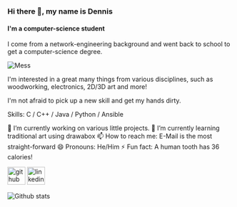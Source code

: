 ### Hi there 👋, my name is Dennis
#### I'm a computer-science student
I come from a network-engineering background and went back to school to get a computer-science degree.

![Mess](https://www.irrgang.dev/wp-content/uploads/2021/01/IMG_20200803_2259241.jpg)

I'm interested in a great many things from various disciplines, such as woodworking, electronics, 2D/3D art and more!

I'm not afraid to pick up a new skill and get my hands dirty.

Skills: C / C++ / Java / Python / Ansible

🔭 I’m currently working on various little projects. 🌱 I’m currently learning traditional art using drawabox 📫 How to reach me: E-Mail is the most straight-forward 😄 Pronouns: He/Him ⚡ Fun fact: A human tooth has 36 calories! 

[<img src='https://cdn.jsdelivr.net/npm/simple-icons@3.0.1/icons/github.svg' alt='github' height='40'>](https://github.com/dirrgang)  [<img src='https://cdn.jsdelivr.net/npm/simple-icons@3.0.1/icons/linkedin.svg' alt='linkedin' height='40'>](https://www.linkedin.com/in/dirrgang/)  

![Github stats](https://github-readme-stats.vercel.app/api?username=dirrgang&show_icons=true)
